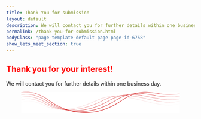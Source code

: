 ```yaml
---
title: Thank You for submission 
layout: default
description: We will contact you for further details within one business day.
permalink: /thank-you-for-submission.html
bodyClass: "page-template-default page page-id-6758"
show_lets_meet_section: true
---
```

<div class="overflow-hidden">
  <article class="editor-content container">
    <div class="wp-container-1 wp-block-group py-5">
      <div class="wp-block-group__inner-container">
        <h2
          class="has-text-align-center txt-ttl-2 has-text-color"
          style="color:#ff0000"
        >
          Thank you for your interest!
        </h2>
        <p
          class="has-text-align-center txt-ttl-4 cl-black has-very-dark-gray-color has-text-color"
        >
          We will contact you for further details within one business day.
        </p>
        <figure class="wp-block-image size-full">
          <img
            src="/images/uploads/sites/5/2019/07/banner-lines.svg"
            alt="lines"
            class="wp-image-941"
          />
        </figure>
      </div>
    </div>
  </article>
</div>